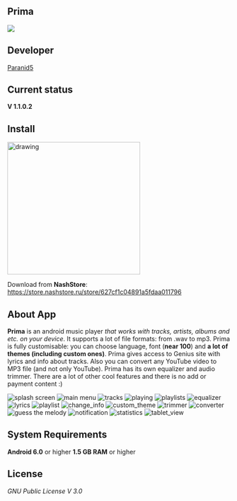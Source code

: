 **Prima**
------------------------
![](https://www.codefactor.io/Content/badges/A.svg)

**Developer**
------------------------
[Paranid5](https://github.com/dinaraparanid)

**Current status**
------------------------
**V 1.1.0.2**

**Install**
-----------------------

[<img src="app/src/main/res/drawable/download_icon.webp" alt="drawing" width="300"/>](https://drive.google.com/drive/u/0/folders/1eQwkVShbVR2Ev21vWzPZFBzxTQ4r3JNw)

Download from **NashStore**: https://store.nashstore.ru/store/627cf1c04891a5fdaa011796

**About App**
-----------------------

**Prima** is an android music player *that works with tracks, artists, albums and etc. on your device*.
It supports a lot of file formats: from .wav to mp3.
Prima is fully customisable: you can choose language, font (**near 100**) and **a lot of themes (including custom ones)**. Prima gives access to Genius site with lyrics and info about tracks. Also you can convert any YouTube video to MP3 file (and not only YouTube). Prima has its own equalizer and audio trimmer. There are a lot of other cool features and there is no add or payment content :)

![splash screen](app/src/main/res/drawable/splash.webp)
![main menu](app/src/main/res/drawable/main_menu.webp)
![tracks](app/src/main/res/drawable/tracks_image.webp)
![playing](app/src/main/res/drawable/playing.webp)
![playlists](app/src/main/res/drawable/playlists.webp)
![equalizer](app/src/main/res/drawable/equalizer_image.webp)
![lyrics](app/src/main/res/drawable/lyrics_image.webp)
![playlist](app/src/main/res/drawable/playlist_preview.webp)
![change_info](app/src/main/res/drawable/change_info.webp)
![custom_theme](app/src/main/res/drawable/custom_theme.webp)
![trimmer](app/src/main/res/drawable/trimmer.webp)
![converter](app/src/main/res/drawable/converter.webp)
![guess the melody](app/src/main/res/drawable/gtm.webp)
![notification](app/src/main/res/drawable/notification.webp)
![statistics](app/src/main/res/drawable/statistics.webp)
![tablet_view](app/src/main/res/drawable/tablet_view.webp)

**System Requirements**
-----------------------
**Android 6.0** or higher
**1.5 GB RAM** or higher

**License**
-----------------------
*GNU Public License V 3.0*
